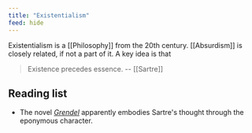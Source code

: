 ```yaml
---
title: "Existentialism"
feed: hide
---
```


Existentialism is a [[Philosophy]] from the 20th century. [[Absurdism]] is closely related, if not a part of it. A key idea is that

> Existence precedes essence. -- [[Sartre]]

## Reading list

* The novel _[Grendel](https://en.wikipedia.org/wiki/Grendel_(novel))_ apparently embodies Sartre's thought through the eponymous character.